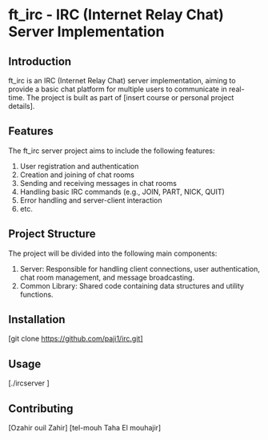 # ft_irc - IRC (Internet Relay Chat) Server Implementation

## Introduction

ft_irc is an IRC (Internet Relay Chat) server implementation, aiming to provide a basic chat platform for multiple users to communicate in real-time. The project is built as part of [insert course or personal project details].

## Features

The ft_irc server project aims to include the following features:

1. User registration and authentication
2. Creation and joining of chat rooms
3. Sending and receiving messages in chat rooms
4. Handling basic IRC commands (e.g., JOIN, PART, NICK, QUIT)
5. Error handling and server-client interaction
6. etc.

## Project Structure

The project will be divided into the following main components:

1. Server: Responsible for handling client connections, user authentication, chat room management, and message broadcasting.
2. Common Library: Shared code containing data structures and utility functions.

## Installation

[git clone https://github.com/paji1/irc.git]

## Usage

[./ircserver <port> <password>]

## Contributing

[Ozahir ouil Zahir]
[tel-mouh Taha El mouhajir]



